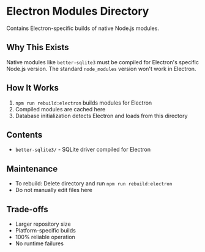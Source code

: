 # Electron Modules Directory

Contains Electron-specific builds of native Node.js modules.

## Why This Exists

Native modules like `better-sqlite3` must be compiled for Electron's specific Node.js version. The standard `node_modules` version won't work in Electron.

## How It Works

1. `npm run rebuild:electron` builds modules for Electron
2. Compiled modules are cached here
3. Database initialization detects Electron and loads from this directory

## Contents

- `better-sqlite3/` - SQLite driver compiled for Electron

## Maintenance

- To rebuild: Delete directory and run `npm run rebuild:electron`
- Do not manually edit files here

## Trade-offs

- Larger repository size
- Platform-specific builds
- 100% reliable operation
- No runtime failures